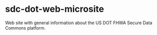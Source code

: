 # sdc-dot-web-microsite
Web site with general information about the US DOT FHWA Secure Data Commons platform.
